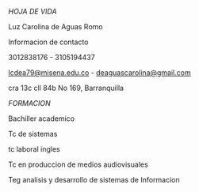 *HOJA DE VIDA*

Luz Carolina de Aguas Romo

Informacion de contacto

3012838176   -   3105194437

lcdea79@misena.edu.co  -  deaguascarolina@gmail.com

cra 13c cll 84b No 169, Barranquilla

*FORMACION*

Bachiller academico

Tc de sistemas

tc laboral ingles

Tc en produccion de medios audiovisuales

Teg analisis y desarrollo de sistemas de Informacion

